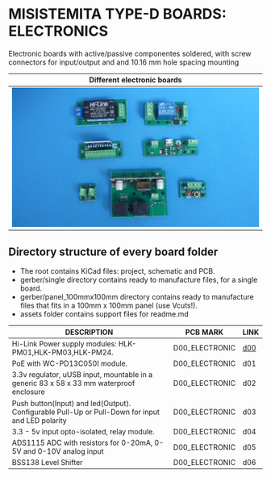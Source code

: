 
# MISISTEMITA TYPE-D BOARDS: ELECTRONICS


Electronic boards with active/passive componentes soldered, with screw connectors for input/output and and 10.16 mm hole spacing mounting

Different electronic boards                                                         |
------------------------------------------------------------------------------------|
![](/d-electronics/assets/img/electronic-boards.jpg)|

## Directory structure of every board folder

* The root contains KiCad files: project, schematic and PCB.
* gerber/single directory contains ready to manufacture files, for a single board.
* gerber/panel_100mmx100mm directory contains ready to manufacture files that fits in a 100mm x 100mm panel (use Vcuts!).
* assets folder contains support files for readme.md

| DESCRIPTION                                                                                        | PCB MARK       | LINK                                     
|----------------------------------------------------------------------------------------------------|----------------|------
| Hi-Link Power supply modules: HLK-PM01,HLK-PM03,HLK-PM24.                                          | D00_ELECTRONIC | [d00](/d-electronics/d00)
| PoE with WC-PD13C050I module.                                                                      | D00_ELECTRONIC | d01
| 3.3v regulator, uUSB input, mountable in a generic 83 x 58 x 33 mm waterproof enclosure            | D00_ELECTRONIC | d02
| Push button(Input) and led(Output). Configurable Pull-Up or Pull-Down for input and LED polarity   | D00_ELECTRONIC | d03
| 3.3 - 5v input opto-isolated, relay module.                                                        | D00_ELECTRONIC | d04
| ADS1115 ADC with resistors for 0-20mA, 0-5V and 0-10V analog input                                 | D00_ELECTRONIC | d05
| BSS138 Level Shifter                                                                               | D00_ELECTRONIC | d06

